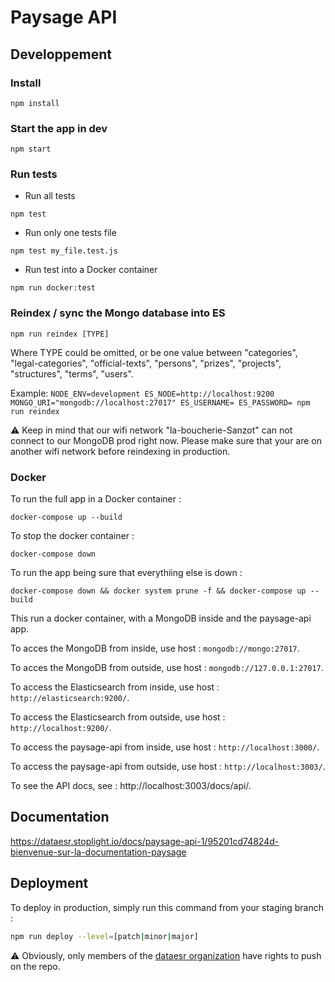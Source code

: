 # Paysage API

## Developpement

### Install

`npm install`

### Start the app in dev

`npm start`

### Run tests

- Run all tests

`npm test`

- Run only one tests file

`npm test my_file.test.js`

- Run test into a Docker container

`npm run docker:test`

### Reindex / sync the Mongo database into ES

`npm run reindex [TYPE]`

Where TYPE could be omitted, or be one value between "categories", "legal-categories", "official-texts", "persons", "prizes", "projects", "structures", "terms", "users".

Example: `NODE_ENV=development ES_NODE=http://localhost:9200 MONGO_URI="mongodb://localhost:27017" ES_USERNAME= ES_PASSWORD= npm run reindex`

:warning: Keep in mind that our wifi network "la-boucherie-Sanzot" can not connect to our MongoDB prod right now. Please make sure that your are on another wifi network before reindexing in production.

### Docker

To run the full app in a Docker container :

`docker-compose up --build`

To stop the docker container :

`docker-compose down`

To run the app being sure that everythiing else is down :

`docker-compose down && docker system prune -f && docker-compose up --build`

This run a docker container, with a MongoDB inside and the paysage-api app.

To acces the MongoDB from inside, use host : `mongodb://mongo:27017`.

To acces the MongoDB from outside, use host : `mongodb://127.0.0.1:27017`.

To access the Elasticsearch from inside, use host : `http://elasticsearch:9200/`.

To access the Elasticsearch from outside, use host : `http://localhost:9200/`.

To access the paysage-api from inside, use host : `http://localhost:3000/`.

To access the paysage-api from outside, use host : `http://localhost:3003/`.

To see the API docs, see : http://localhost:3003/docs/api/.

## Documentation

https://dataesr.stoplight.io/docs/paysage-api-1/95201cd74824d-bienvenue-sur-la-documentation-paysage

## Deployment

To deploy in production, simply run this command from your staging branch :

```sh
npm run deploy --level=[patch|minor|major]
```

:warning: Obviously, only members of the [dataesr organization](https://github.com/dataesr/) have rights to push on the repo.
